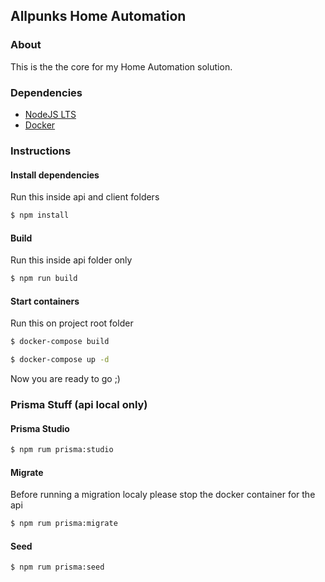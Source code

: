 ## Allpunks Home Automation

### About

This is the the core for my Home Automation solution.

### Dependencies

- [NodeJS LTS](https://nodejs.org)
- [Docker](https://docker.com)

### Instructions

#### Install dependencies

Run this inside api and client folders

```bash
$ npm install
```

#### Build

Run this inside api folder only

```bash
$ npm run build
```

#### Start containers

Run this on project root folder

```bash
$ docker-compose build
```

```bash
$ docker-compose up -d
```

Now you are ready to go ;)

### Prisma Stuff (api local only)

#### Prisma Studio

```bash
$ npm rum prisma:studio
```

#### Migrate

Before running a migration localy please stop the docker container for the api

```bash
$ npm rum prisma:migrate
```

#### Seed

```bash
$ npm rum prisma:seed
```
